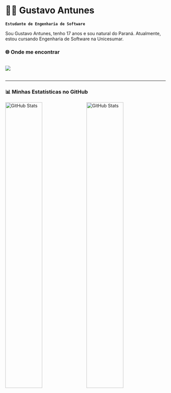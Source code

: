 # 👨‍💻 Gustavo Antunes

**`Estudante de Engenharia de Software`**

Sou Gustavo Antunes, tenho 17 anos e sou natural do Paraná. Atualmente, estou cursando Engenharia de Software na Unicesumar. 

### 🌐 Onde me encontrar

<br>
<div>
  <a href="https://www.linkedin.com/in/gustavoantunes230/" target="_blank"><img src="https://img.shields.io/badge/-LinkedIn-%230077B5?style=for-the-badge&logo=linkedin&logoColor=white" target="_blank"></a> 
</div>

<br/>

---

### 📊 Minhas Estatísticas no GitHub

<p>
  <img 
    align="left" 
    alt="GitHub Stats" 
    height="48%" 
    style="padding-right: 10px;" 
    src="https://github-readme-stats.vercel.app/api?username=antuenes2318&show_icons=true&theme=tokyonight&include_all_commits=true&locale=pt-br" 
  />

<img 
      align="left" 
      alt="GitHub Stats" 
      height="48%" 
      src="https://github-readme-stats.vercel.app/api/top-langs/?username=antuenes2318&theme=tokyonight&layout=compact&custom_title=Tecnologias&langs_count=9" 
  />
